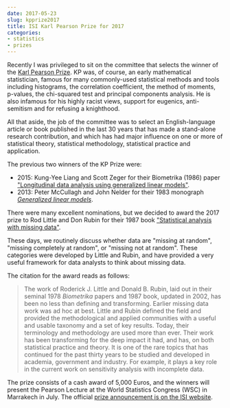 ```yaml
---
date: 2017-05-23
slug: kpprize2017
title: ISI Karl Pearson Prize for 2017
categories:
- statistics
- prizes
---
```


Recently I was privileged to sit on the committee that selects the winner of the [Karl Pearson Prize](https://isi-web.org/index.php/meetings-and-awards/isi-awards/pearson-award). KP was, of course, an early mathematical statistician, famous for many commonly-used statistical methods and tools including histograms, the correlation coefficient, the method of moments, p-values, the chi-squared test and principal components analysis. He is also infamous for his highly racist views, support for eugenics, anti-semitism and for refusing a knighthood.

All that aside, the job of the committee was to select an English-language article or book published in the last 30 years that has made a stand-alone research contribution, and which has had major influence on one or more of statistical theory, statistical methodology, statistical practice and application.

The previous two winners of the KP Prize were:

 * 2015: Kung-Yee Liang and Scott Zeger for their Biometrika (1986) paper ["Longitudinal data analysis using generalized linear models"](https://www.jstor.org/stable/2336267).
 * 2013: Peter McCullagh and John Nelder for their 1983 monograph [*Generalized linear models*](http://amzn.com/0412317605/?tag=otexts-20).

There were many excellent nominations, but we decided to award the 2017 prize to Rod Little and Don Rubin for their 1987 book ["Statistical analysis with missing data"](http://amzn.com/0471183865/?tag=otexts-20).

These days, we routinely discuss whether data are "missing at random", "missing completely at random", or "missing not at random". These categories were developed by Little and Rubin, and have provided a very useful framework for data analysts to think about missing data.

The citation for the award reads as follows:

> The work of Roderick J. Little and Donald B. Rubin, laid out in their seminal 1978 *Biometrika* papers and 1987 book, updated in 2002, has been no less than defining and transforming. Earlier missing data work was ad hoc at best. Little and Rubin defined the field and provided the methodological and applied communities with a useful and usable taxonomy and a set of key results. Today, their terminology and methodology are used more than ever. Their work has been transforming for the deep impact it had, and has, on both statistical practice and theory. It is one of the rare topics that has continued for the past thirty years to be studied and developed in academia, government and industry. For example, it plays a key role in the current work on sensitivity analysis with incomplete data.

The prize consists of a cash award of 5,000 Euros, and the winners will present the Pearson Lecture at the World Statistics Congress (WSC) in Marrakech in July. The official [prize announcement is on the ISI website](https://www.isi-web.org/images/news/2017-05KPPrize.pdf).